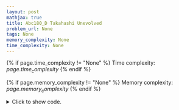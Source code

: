 ```yaml
---
layout: post
mathjax: true
title: Abc180_D Takahashi Unevolved
problem_url: None
tags: None
memory_complexity: None
time_complexity: None
---
```




{% if page.time_complexity != "None" %}
Time complexity: ${{ page.time_complexity }}$
{% endif %}

{% if page.memory_complexity != "None" %}
Memory complexity: ${{ page.memory_complexity }}$
{% endif %}

<details>
<summary>
<p style="display:inline">Click to show code.</p>
</summary>
```cpp
{% raw %}
using namespace std;
using ll = unsigned long long;
using ii = pair<int, int>;
using vi = vector<int>;
ll iceil(ll a, ll b) { return (a + b - 1) / b; }
int main(void)
{
    ios::sync_with_stdio(false), cin.tie(NULL);
    ll x, y, a, b;
    cin >> x >> y >> a >> b;
    ll xp = 0;
    while (x * a <= x + b and iceil(y, x) > a)
    {
        x *= a;
        xp++;
    }
    ll d = (y - x) % b == 0 ? (y - x - 1) / b : (y - x) / b;
    xp += d;
    cout << xp << endl;
    return 0;
}

{% endraw %}
```
</details>

